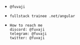 -     @fuvaji
-     fullstack trainee .net/angular
-     How to reach me 
      discord: @fuvaji
      telegram: @fuvaji
      twitter: @fuvaji

<!---
fuvaji/fuvaji is a ✨ special ✨ repository because its `README.md` (this file) appears on your GitHub profile.
You can click the Preview link to take a look at your changes.
--->
